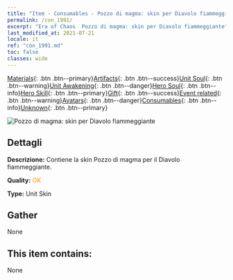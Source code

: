 ```yaml
---
title: "Item - Consumables - Pozzo di magma: skin per Diavolo fiammeggiante"
permalink: /con_1991/
excerpt: "Era of Chaos  Pozzo di magma: skin per Diavolo fiammeggiante"
last_modified_at: 2021-07-21
locale: it
ref: "con_1991.md"
toc: false
classes: wide
---
```

 [Materials](/ItemsIT/){: .btn .btn--primary}[Artifacts](/ItemsIT/Artifacts/){: .btn .btn--success}[Unit Soul](/ItemsIT/UnitSoul/){: .btn .btn--warning}[Unit Awakening](/ItemsIT/UnitAwakening/){: .btn .btn--danger}[Hero Soul](/ItemsIT/HeroSoul/){: .btn .btn--info}[Hero Skill](/ItemsIT/HeroSkill/){: .btn .btn--primary}[Gift](/ItemsIT/Gift/){: .btn .btn--success}[Event related](/ItemsIT/Events/){: .btn .btn--warning}[Avatars](/ItemsIT/Avatars/){: .btn .btn--danger}[Consumables](/ItemsIT/Consumables/){: .btn .btn--info}[Unknown](/ItemsIT/Unknown/){: .btn .btn--primary}

 ![Pozzo di magma: skin per Diavolo fiammeggiante](/images/u/ti_yanmopifu.jpg)

## Dettagli
 **Descrizione:** Contiene la skin Pozzo di magma per il Diavolo fiammeggiante.

 **Quality:** <span style="color: #FF8C00">OK</span>

 **Type:** Unit Skin

## Gather

  None

## This item contains:

  None

